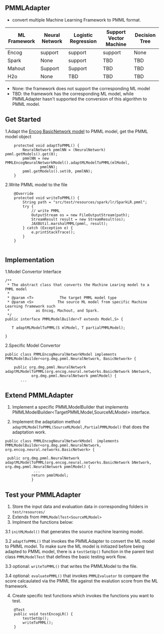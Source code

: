 ## PMMLAdapter

* convert multiple Machine Learning Framework to PMML format.

| ML Framework | Neural Network | Logistic Regression |Support Vector Machine |  Decision Tree|
|-------|--------|---------|-------|---------|
|Encog| support| support| support| None|
|Spark| None| support| TBD| TBD|
|Mahout|Support| Support|TBD|TBD|
|H2o|None| TBD| TBD| TBD|

* None: the framework does not support the corresponding ML model
* TBD: the framework has the corresponding ML model, while PMMLAdapter hasn't supported the conversion of this algorithm to PMML model.

## Get Started

1.Adapt the [Encog BasicNetwork model](https://github.com/lisahua/shifu/blob/develop/shifu-plugin-encog/src/test/java/ml/shifu/plugin/encog/adapter/PMMLEncogNeuralNetworkTest.java) to PMML model, get the PMML model object

```
    protected void adaptToPMML() {
        NeuralNetwork pmmlNN = (NeuralNetwork) pmml.getModels().get(0);
        pmmlNN = new PMMLEncogNeuralNetworkModel().adaptMLModelToPMML(mlModel,
                pmmlNN);
        pmml.getModels().set(0, pmmlNN);
    }
```

2.Write PMML model to the file

```
    @Override
    protected void writeToPMML() {
        String path = "src/test/resources/spark/lr/SparkLR.pmml";
        try {
            // write PMML
            OutputStream os = new FileOutputStream(path);
            StreamResult result = new StreamResult(os);
            JAXBUtil.marshalPMML(pmml, result);
        } catch (Exception e) {
            e.printStackTrace();
        }
    }


```

## Implementation 
1.Model Convertor Interface

```
/**
 * The abstract class that converts the Machine Learing model to a PMML model
 * 
 * @param <T>            The target PMML model type
 * @param <S>           The source ML model from specific Machine Learning framework such
 *            as Encog, Machout, and Spark.
 */
public interface PMMLModelBuilder<T extends Model,S> {

   T adaptMLModelToPMML(S mlModel, T partialPMMLModel);

}
```
2.Specific Model Convertor

```
public class PMMLEncogNeuralNetworkModel implements  PMMLModelBuilder<org.dmg.pmml.NeuralNetwork, BasicNetwork> {

    public org.dmg.pmml.NeuralNetwork adaptMLModelToPMML(org.encog.neural.networks.BasicNetwork bNetwork,
            org.dmg.pmml.NeuralNetwork pmmlModel) {
       ...
```


## Extend PMMLAdapter

1. Implement a specific PMMLModelBuilder that implements PMMLModelBuilder<TargetPMMLModel,SourceMLModel> interface.
  
2. Implement the adaptation method ```adaptMLModelToPMML(SourceMLModel,PartialPMMLModel)``` that does the adaptation work.

```
public class PMMLEncogNeuralNetworkModel  implements  PMMLModelBuilder<org.dmg.pmml.NeuralNetwork, org.encog.neural.networks.BasicNetwork> {

 public org.dmg.pmml.NeuralNetwork adaptMLModelToPMML(org.encog.neural.networks.BasicNetwork bNetwork,  org.dmg.pmml.NeuralNetwork pmmlModel) {
             ...
            return pmmlModel;
            }
```


## Test your PMMLAdapter

1. Store the input data and evaluation data in corresponding folders in ```test/resources/```
2. Extends from ```PMMLModelTest<SourceMLModel>```
3. Implment the functions below:

 3.1 ```initMLModel()``` that generates the source machine learning model.
 
 3.2  ```adaptToPMML()``` that invokes the PMMLAdapter to convert the ML model to PMML model. To make sure the ML model is initiazed before being adapted to PMML model, there is a ```testSetUp()``` function in the parent test class ```PMMLModelTest``` that defines the basic testing work flow.
 
 3.3  optional: ```writeToPMML()``` that writes the PMMLModel to the file.
 
 3.4  optional: ```evaluatePMML()``` that invokes ```PMMLEvaluator``` to compare the score calcaulated via the PMML file against the evalution score from the ML framework.

4. Create specific test functions which invokes the functions you want to test. 
```
    @Test
    public void testEncogLR() {
        testSetUp();
        writeToPMML();
    }
```







